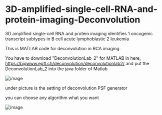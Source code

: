 # 3D-amplified-single-cell-RNA-and-protein-imaging-Deconvolution
3D amplified single-cell RNA and protein imaging identifies 1 oncogenic transcript subtypes in B cell acute lymphoblastic 2 leukemia



This is MATLAB code for deconvolution in RCA imaging.

You have to download "DeconvolutionLab_2" for MATLAB in here, https://bigwww.epfl.ch/deconvolution/deconvolutionlab2/ and put the DeconvolutionLab_2 into the java folder of Matlab



![image](https://github.com/YunHyoGeun/3D-amplified-single-cell-RNA-and-protein-imaging-Deconvolution/assets/74758420/87c720ad-7e58-48dd-ac5f-17a005bfd0ac)

under picture is the setting of deconvolution PSF generator

you can choose any algorithm what you want

![image](https://github.com/YunHyoGeun/3D-amplified-single-cell-RNA-and-protein-imaging-Deconvolution/assets/74758420/38e38616-53ec-4149-98d1-05deddea821e)
